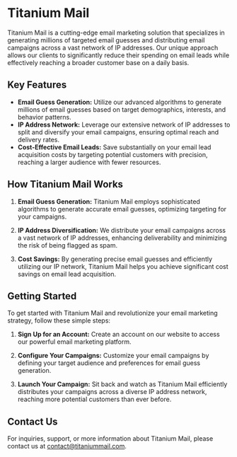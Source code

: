 # Titanium Mail

Titanium Mail is a cutting-edge email marketing solution that specializes in generating millions of targeted email guesses and distributing email campaigns across a vast network of IP addresses. Our unique approach allows our clients to significantly reduce their spending on email leads while effectively reaching a broader customer base on a daily basis.

## Key Features

- **Email Guess Generation:** Utilize our advanced algorithms to generate millions of email guesses based on target demographics, interests, and behavior patterns.
- **IP Address Network:** Leverage our extensive network of IP addresses to split and diversify your email campaigns, ensuring optimal reach and delivery rates.
- **Cost-Effective Email Leads:** Save substantially on your email lead acquisition costs by targeting potential customers with precision, reaching a larger audience with fewer resources.

## How Titanium Mail Works

1. **Email Guess Generation:**
   Titanium Mail employs sophisticated algorithms to generate accurate email guesses, optimizing targeting for your campaigns.

2. **IP Address Diversification:**
   We distribute your email campaigns across a vast network of IP addresses, enhancing deliverability and minimizing the risk of being flagged as spam.

3. **Cost Savings:**
   By generating precise email guesses and efficiently utilizing our IP network, Titanium Mail helps you achieve significant cost savings on email lead acquisition.

## Getting Started

To get started with Titanium Mail and revolutionize your email marketing strategy, follow these simple steps:

1. **Sign Up for an Account:**
   Create an account on our website to access our powerful email marketing platform.

2. **Configure Your Campaigns:**
   Customize your email campaigns by defining your target audience and preferences for email guess generation.

3. **Launch Your Campaign:**
   Sit back and watch as Titanium Mail efficiently distributes your campaigns across a diverse IP address network, reaching more potential customers than ever before.

## Contact Us

For inquiries, support, or more information about Titanium Mail, please contact us at [contact@titaniummail.com](mailto:contact@titaniummail.com).
